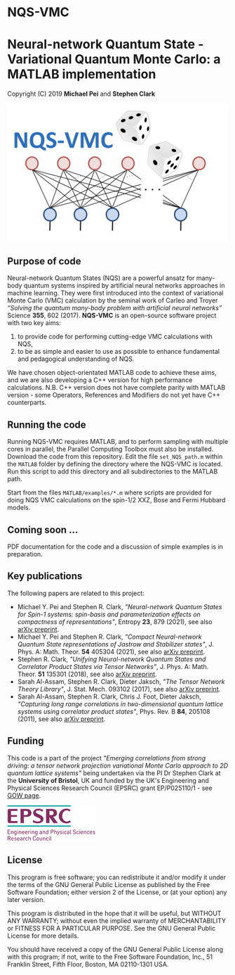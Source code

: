 # NQS-VMC
Neural-network Quantum State - Variational Quantum Monte Carlo: a MATLAB implementation
===================================================================================================

Copyright (C) 2019 **Michael Pei** and **Stephen Clark**

![Image](./images/nqs_vmc.png "nqs_vmc")

Purpose of code
--------------------
Neural-network Quantum States (NQS) are a powerful ansatz for many-body quantum systems inspired by artificial neural networks approaches in machine learning. They were first introduced into the context of variational Monte Carlo (VMC) calculation by the seminal work of Carleo and Troyer _“Solving the quantum many-body problem with artificial neural networks”_ Science **355**, 602 (2017). **NQS-VMC** is an open-source software project with two key aims:

  1. to provide code for performing cutting-edge VMC calculations with NQS,
  2. to be as simple and easier to use as possible to enhance fundamental and pedagogical understanding of NQS.

We have chosen object-orientated MATLAB code to achieve these aims, and we are also developing a C++ version for high performance calculations.
N.B. C++ version does not have complete parity with MATLAB version - some Operators, References and Modifiers do not yet have C++ counterparts.

Running the code
--------------------

Running NQS-VMC requires MATLAB, and to perform sampling with multiple cores in parallel, the Parallel Computing Toolbox must also be installed. Download the code from this repository. Edit the file `set_NQS_path.m` within the `MATLAB` folder by defining the directory where the NQS-VMC is located. Run this script to add this directory and all subdirectories to the MATLAB path.

Start from the files `MATLAB/examples/*.m` where scripts are provided for doing NQS VMC calculations on the spin-1/2 XXZ, Bose and Fermi Hubbard models.

Coming soon ...
--------------------
PDF documentation for the code and a discussion of simple examples is in preparation.
  
Key publications
--------------------
The following papers are related to this project:

  * Michael Y. Pei and Stephen R. Clark, _"Neural-network Quantum States for Spin-1 systems: spin-basis and parameterization effects on compactness of representations"_, Entropy **23**, 879 (2021), see also [arXiv preprint](https://arxiv.org/abs/arXiv:2105.08579).
  * Michael Y. Pei and Stephen R. Clark, _"Compact Neural-network Quantum State representations of Jastrow and Stabilizer states"_, J. Phys. A: Math. Theor. **54** 405304 (2021), see also [arXiv preprint](https://arxiv.org/abs/2103.09146).
  * Stephen R. Clark, _"Unifying Neural-network Quantum States and Correlator Product States via Tensor Networks"_,  J. Phys. A: Math. Theor. **51** 135301 (2018), see also [arXiv preprint](https://arxiv.org/abs/1710.03545).
  * Sarah Al-Assam, Stephen R. Clark, Dieter Jaksch, _"The Tensor Network Theory Library"_, J. Stat. Mech. 093102 (2017), see also [arXiv preprint](https://arxiv.org/abs/1610.02244).
  * Sarah Al-Assam, Stephen R. Clark, Chris J. Foot, Dieter Jaksch, _"Capturing long range correlations in two-dimensional quantum lattice systems using correlator product states"_, Phys. Rev. B **84**, 205108 (2011), see also [arXiv preprint](https://arxiv.org/abs/1107.0936).

Funding
--------------------
This code is a part of the project _"Emerging correlations from strong driving: a tensor network projection variational Monte Carlo approach to 2D quantum lattice systems"_ being undertaken via the PI Dr Stephen Clark at the **University of Bristol**, UK and funded by the UK's Engineering and Physical Sciences Research Council (EPSRC) grant EP/P025110/1 - see [GOW page](https://gow.epsrc.ukri.org/NGBOViewGrant.aspx?GrantRef=EP/P025110/1).

![Image](./images/epsrc.png "epsrc")

License
--------------------
This program is free software; you can redistribute it and/or modify it under the terms of the GNU General Public License as published by the Free Software Foundation; either version 2 of the License, or (at your option) any later version.

This program is distributed in the hope that it will be useful, but WITHOUT ANY WARRANTY; without even the implied warranty of
MERCHANTABILITY or FITNESS FOR A PARTICULAR PURPOSE.  See the GNU General Public License for more details.

You should have received a copy of the GNU General Public License along with this program; if not, write to the Free Software Foundation, Inc., 51 Franklin Street, Fifth Floor, Boston, MA 02110-1301 USA.


